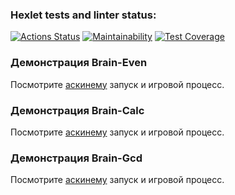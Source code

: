 ### Hexlet tests and linter status:
[![Actions Status](https://github.com/Sgaliley/python-project-49/actions/workflows/hexlet-check.yml/badge.svg)](https://github.com/Sgaliley/python-project-49/actions)
[![Maintainability](https://api.codeclimate.com/v1/badges/b9a35673e6737e98d91c/maintainability)](https://codeclimate.com/github/Sgaliley/python-project-49/maintainability)
[![Test Coverage](https://api.codeclimate.com/v1/badges/b9a35673e6737e98d91c/test_coverage)](https://codeclimate.com/github/Sgaliley/python-project-49/test_coverage)

### Демонстрация Brain-Even

Посмотрите [аскинему](<https://asciinema.org/a/sDgwjWat3KwHRtG9hV74wZwtK>) запуск и игровой процесс.

### Демонстрация Brain-Calc

Посмотрите [аскинему](<https://asciinema.org/a/sDgwjWat3KwHRtG9hV74wZwtK>) запуск и игровой процесс.

### Демонстрация Brain-Gcd

Посмотрите [аскинему](<https://asciinema.org/a/sDgwjWat3KwHRtG9hV74wZwtK>) запуск и игровой процесс.